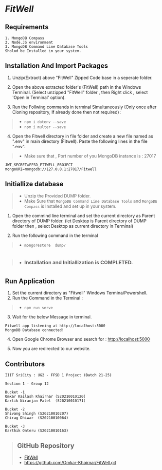 # *FitWell* 


## Requirements
```
1. MongoDB Compass 
2. Node.JS environment 
3. MongoDB Command Line Database Tools
Sholud be Installed in your system.
```


## Installation And Import Packages
1. Unzip(Extract) above "FitWell" Zipped Code base in a seperate folder.

2. Open the above extracted folder's (FitWell) path in the Windows Terminal.
(Select unzipped "FitWell" folder , then Right click , select 'Open in Terminal' option).

3. Run the Follwing commands in terminal Simultaneously 
(Only once after Cloning repository, If already done then not required) : 
> - ``` npm i dotenv --save ```
> - ``` npm i multer --save ```

4. Open the Fitwell directory in file folder and create a new file named as 
".env" in main directory (Fitwell).
Paste the following lines in the file ".env".
> - Make sure that , Port number of you MongoDB instance is : 27017
```
JWT_SECRET=FFSD_FITWELL_PROJECT
mongoURI=mongodb://127.0.0.1:27017/Fitwell
```



## Initiallize database
> - Unzip the Provided DUMP folder.
> - Make Sure that ```MongoDB Command Line Database Tools``` and ```MongoDB Compass``` is Installed and set up in your system.

1. Open the commind line terminal and set the current directory as Parent directory of DUMP folder.
(let Desktop is Parent directory of DUMP folder then , select Desktop as current directory in Terminal)

2. Run the following command in the terminal
>- ``` mongorestore  dump/ ```

#
>- ### Installation and Initiallization is COMPLETED.
#



## Run Application

1. Set the current directory as "Fitwell" Windows Termina/Powershell.
2. Run the Command in the Terminal : 
> - ``` npm run serve ```
3. Wait for the below Message in terminal.
```
Fitwell app listening at http://localhost:5000
MongoDB Database connected!
```
4. Open Google Chrome Browser and search for : [http://localhost:5000](http://localhost:5000)

5. Now you are redirected to our website.




## Contributors
```
IIIT SriCity : UG2 - FFSD 1 Project (Batch 21-25)

Section 1 - Group 12

Bucket -1 
Omkar Kailash Khairnar (S20210010120)
Kartik Niranjan Patel  (S20210010171)

Bucket -2
Shivang Shingh (S20210010207)
Chirag Dhiwar  (S20210010064)

Bucket -3
Karthik Onteru (S20210010163)

```

>## GitHub Repository 
>- [FitWell](https://github.com/Omkar-Khairnar/FitWell.git)
>- https://github.com/Omkar-Khairnar/FitWell.git 